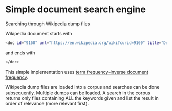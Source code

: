 # Simple document search engine 
Searching through Wikipedia dump files

Wikipedia document starts with
```sh
<doc id="9160" url="https://en.wikipedia.org/wiki?curid=9160" title="De jure">
```    
and ends with 
```sh
</doc>
```
This simple implementation uses [term frequency–inverse document frequency](https://en.wikipedia.org/wiki/Tf-idf).

Wikipedia dump files are loaded into a corpus and searches can be done subsequently. Multiple dumps can be loaded. A search in the corpus returns only files containing ALL the keywords given and list the result in order of relevance (more relevant first).
